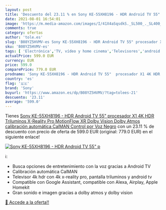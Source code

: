 ```yaml
---
layout: post
title: 'Descuento del 23.11 % en Sony KE-55XH8196 - HDR Android TV 55"  p'
date: 2021-08-01 16:54:01
image: 'https://m.media-amazon.com/images/I/41X4aSqsdkS._SL500_._SL400_.jpg'
comments: true
category: ofertas
author: 'tole.es'
slug: 'B08YZ5HVMV-es Sony KE-55XH8196 - HDR Android TV 55" procesador X1 4K HDR...'
sku: 'B08YZ5HVMV-es'
tags: [ 'Electrónica','TV, vídeo y home cinema','Televisores','android','sony', ]
actualPrice: 599.0 EUR
currency: EUR
price: 599.0
comparePrice: 779.0 EUR
prodname: 'Sony KE-55XH8196 - HDR Android TV 55"  procesador X1 4K HDR  Triluminos  X-Reality Pro  MotionFlow XR  Dolby Vision  Dolby Atmos  calibración automática CalMAN  Control por Voz  Negro'
country: 'es'
flag: '🇪🇸'
brand: 'Sony'
buyurl: 'https://www.amazon.es/dp/B08YZ5HVMV/?tag=tolees-21'
descuento: '23.11'
average: '599.0'
---
```


Tienes [Sony KE-55XH8196 - HDR Android TV 55"  procesador X1 4K HDR  Triluminos  X-Reality Pro  MotionFlow XR  Dolby Vision  Dolby Atmos  calibración automática CalMAN  Control por Voz  Negro](https://www.amazon.es/dp/B08YZ5HVMV/?tag=tolees-21) con un 23.11 % de descuento con precio de oferta de 599.0 EUR (original: 779.0 EUR) en el siguiente enlace!

[![Sony KE-55XH8196 - HDR Android TV 55"  p](https://m.media-amazon.com/images/I/41X4aSqsdkS._SL500_._SL400_.jpg)](https://www.amazon.es/dp/B08YZ5HVMV/?tag=tolees-21)

ℹ️:

- Busca opciones de entretenimiento con la voz gracias a Android TV
- Calibración automática CalMAN
- Televisor 4k hdr con 4k x-reality pro, pantalla triluminos y android tv
- Compatible con Google Assistant, compatible con Alexa, Airplay, Apple Homekit
- Gran sonido e imagen gracias a dolby atmos y dolby vision

[🛒 Accede a la oferta!!](https://www.amazon.es/dp/B08YZ5HVMV/?tag=tolees-21)
